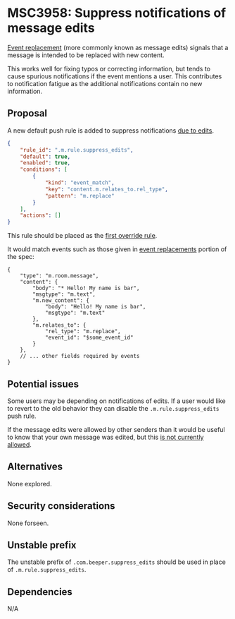 # MSC3958: Suppress notifications of message edits

[Event replacement](https://spec.matrix.org/v1.5/client-server-api/#event-replacements)
(more commonly known as message edits) signals that a message is intended to
be replaced with new content.

This works well for fixing typos or correcting information, but tends to cause
spurious notifications if the event mentions a user. This contributes to notification
fatigue as the additional notifications contain no new information.


## Proposal

A new default push rule is added to suppress notifications [due to edits](https://spec.matrix.org/v1.5/client-server-api/#event-replacements).

```json
{
    "rule_id": ".m.rule.suppress_edits",
    "default": true,
    "enabled": true,
    "conditions": [
        {
            "kind": "event_match",
            "key": "content.m.relates_to.rel_type",
            "pattern": "m.replace"
        }
    ],
    "actions": []
}
```

This rule should be placed as the [first override rule](https://spec.matrix.org/v1.5/client-server-api/#default-override-rules).

It would match events such as those given in [event replacements](https://spec.matrix.org/v1.5/client-server-api/#event-replacements)
portion of the spec:

```json5
{
    "type": "m.room.message",
    "content": {
        "body": "* Hello! My name is bar",
        "msgtype": "m.text",
        "m.new_content": {
            "body": "Hello! My name is bar",
            "msgtype": "m.text"
        },
        "m.relates_to": {
            "rel_type": "m.replace",
            "event_id": "$some_event_id"
        }
    },
    // ... other fields required by events
}
```

## Potential issues

Some users may be depending on notifications of edits. If a user would like to
revert to the old behavior they can disable the `.m.rule.suppress_edits` push rule.

If the message edits were allowed by other senders than it would be useful to
know that your own message was edited, but this
[is not currently allowed](https://spec.matrix.org/v1.5/client-server-api/#validity-of-replacement-events).

## Alternatives

None explored.

## Security considerations

None forseen.

## Unstable prefix

The unstable prefix of `.com.beeper.suppress_edits` should be used in place of
`.m.rule.suppress_edits`.

## Dependencies

N/A
